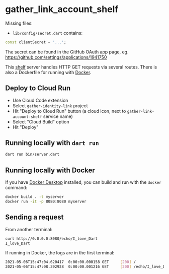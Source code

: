 # gather_link_account_shelf

Missing files:

- `lib/config/secret.dart` contains:

```dart
const clientSecret = '...';
```

The secret can be found in the GitHub OAuth app page, eg. <https://github.com/settings/applications/1941750>

This [shelf](https://pub.dev/packages/shelf) server handles HTTP GET requests via
several routes. There is also a Dockerfile for running with [Docker](https://www.docker.com/).

## Deploy to Cloud Run

- Use Cloud Code extension
- Select `gather-identity-link` project
- Hit "Deploy to Cloud Run" button (a cloud icon, next to `gather-link-account-shelf` service name)
- Select "Cloud Build" option
- Hit "Deploy"

## Running locally with `dart run`

```sh
dart run bin/server.dart
```

## Running locally with Docker

If you have [Docker Desktop](https://www.docker.com/get-started) installed, you
can build and run with the `docker` command:

```sh
docker build . -t myserver
docker run -it -p 8080:8080 myserver
```

## Sending a request

From another terminal:

```sh
curl http://0.0.0.0:8080/echo/I_love_Dart
I_love_Dart
```

If running in Docker, the logs are in the first terminal:

```sh
2021-05-06T15:47:04.620417  0:00:00.000158 GET     [200] /
2021-05-06T15:47:08.392928  0:00:00.001216 GET     [200] /echo/I_love_Dart
```
